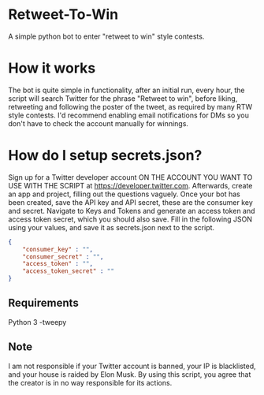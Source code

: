 # Retweet-To-Win
A simple python bot to enter "retweet to win" style contests.

# How it works
The bot is quite simple in functionality, after an initial run, every hour, the script will search Twitter for the phrase "Retweet to win", before liking, retweeting and following the poster of the tweet, as required by many RTW style contests. I'd recommend enabling email notifications for DMs so you don't have to check the account manually for winnings. 

# How do I setup secrets.json?

Sign up for a Twitter developer account ON THE ACCOUNT YOU WANT TO USE WITH THE SCRIPT at https://developer.twitter.com. Afterwards, create an app and project, filling out the questions vaguely. Once your bot has been created, save the API key and API secret, these are the consumer key and secret. Navigate to Keys and Tokens and generate an access token and access token secret, which you should also save. Fill in the following JSON using your values, and save it as secrets.json next to the script.

```JSON
{
    "consumer_key" : "",
    "consumer_secret" : "",
    "access_token" : "",
    "access_token_secret" : ""
}
```

## Requirements
Python 3
  -tweepy
  
## Note
I am not responsible if your Twitter account is banned, your IP is blacklisted, and your house is raided by Elon Musk. By using this script, you agree that the creator is in no way responsible for its actions. 
